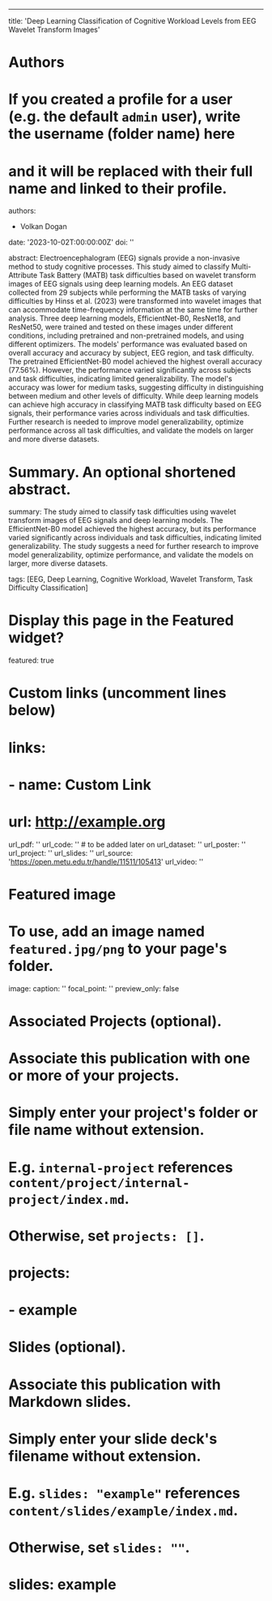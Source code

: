 ---
title: 'Deep Learning Classification of Cognitive Workload Levels from EEG Wavelet Transform Images'

# Authors
# If you created a profile for a user (e.g. the default `admin` user), write the username (folder name) here
# and it will be replaced with their full name and linked to their profile.
authors:
  - Volkan Dogan

date: '2023-10-02T:00:00:00Z'
doi: ''

abstract: Electroencephalogram (EEG) signals provide a non-invasive method to study cognitive processes. This study aimed to classify Multi-Attribute Task Battery (MATB) task difficulties based on wavelet transform images of EEG signals using deep learning models. An EEG dataset collected from 29 subjects while performing the MATB tasks of varying difficulties by Hinss et al. (2023) were transformed into wavelet images that can accommodate time-frequency information at the same time for further analysis. Three deep learning models, EfficientNet-B0, ResNet18, and ResNet50, were trained and tested on these images under different conditions, including pretrained and non-pretrained models, and using different optimizers. The models' performance was evaluated based on overall accuracy and accuracy by subject, EEG region, and task difficulty. The pretrained EfficientNet-B0 model achieved the highest overall accuracy (77.56%). However, the performance varied significantly across subjects and task difficulties, indicating limited generalizability. The model's accuracy was lower for medium tasks, suggesting difficulty in distinguishing between medium and other levels of difficulty. While deep learning models can achieve high accuracy in classifying MATB task difficulty based on EEG signals, their performance varies across individuals and task difficulties. Further research is needed to improve model generalizability, optimize performance across all task difficulties, and validate the models on larger and more diverse datasets.

# Summary. An optional shortened abstract.
summary: The study aimed to classify task difficulties using wavelet transform images of EEG signals and deep learning models. The EfficientNet-B0 model achieved the highest accuracy, but its performance varied significantly across individuals and task difficulties, indicating limited generalizability. The study suggests a need for further research to improve model generalizability, optimize performance, and validate the models on larger, more diverse datasets.

tags: [EEG, Deep Learning, Cognitive Workload, Wavelet Transform, Task Difficulty Classification]

# Display this page in the Featured widget?
featured: true

# Custom links (uncomment lines below)
# links:
# - name: Custom Link
#   url: http://example.org

url_pdf: ''
url_code: '' # to be added later on
url_dataset: ''
url_poster: ''
url_project: ''
url_slides: ''
url_source: 'https://open.metu.edu.tr/handle/11511/105413'
url_video: ''

# Featured image
# To use, add an image named `featured.jpg/png` to your page's folder.
image:
  caption: ''
  focal_point: ''
  preview_only: false

# Associated Projects (optional).
#   Associate this publication with one or more of your projects.
#   Simply enter your project's folder or file name without extension.
#   E.g. `internal-project` references `content/project/internal-project/index.md`.
#   Otherwise, set `projects: []`.
# projects:
#   - example

# Slides (optional).
#   Associate this publication with Markdown slides.
#   Simply enter your slide deck's filename without extension.
#   E.g. `slides: "example"` references `content/slides/example/index.md`.
#   Otherwise, set `slides: ""`.
# slides: example
